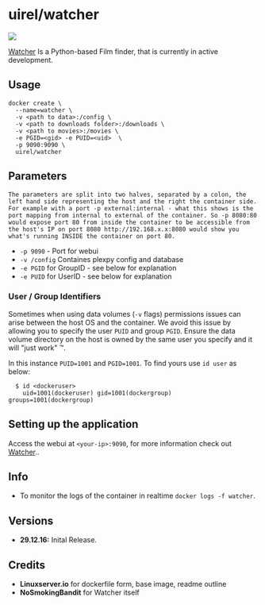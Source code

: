 # uirel/watcher

[![](https://images.microbadger.com/badges/image/uirel/watcher.svg)](https://microbadger.com/images/uirel/watcher "Get your own image badge on microbadger.com")

[Watcher](https://github.com/nosmokingbandit/watcher) Is a Python-based Film finder, that is currently in active development.


## Usage

```
docker create \ 
  --name=watcher \
  -v <path to data>:/config \
  -v <path to downloads folder>:/downloads \
  -v <path to movies>:/movies \
  -e PGID=<gid> -e PUID=<uid>  \
  -p 9090:9090 \
  uirel/watcher
```

## Parameters

`The parameters are split into two halves, separated by a colon, the left hand side representing the host and the right the container side. 
For example with a port -p external:internal - what this shows is the port mapping from internal to external of the container.
So -p 8080:80 would expose port 80 from inside the container to be accessible from the host's IP on port 8080
http://192.168.x.x:8080 would show you what's running INSIDE the container on port 80.`


* `-p 9090` - Port for webui
* `-v /config` Containes plexpy config and database
* `-e PGID` for GroupID - see below for explanation
* `-e PUID` for UserID - see below for explanation

### User / Group Identifiers

Sometimes when using data volumes (`-v` flags) permissions issues can arise between the host OS and the container. We avoid this issue by allowing you to specify the user `PUID` and group `PGID`. Ensure the data volume directory on the host is owned by the same user you specify and it will "just work" ™.

In this instance `PUID=1001` and `PGID=1001`. To find yours use `id user` as below:

```
  $ id <dockeruser>
    uid=1001(dockeruser) gid=1001(dockergroup) groups=1001(dockergroup)
```

## Setting up the application
Access the webui at `<your-ip>:9090`, for more information check out [Watcher](https://github.com/nosmokingbandit/watcher)..

## Info

* To monitor the logs of the container in realtime `docker logs -f watcher`.

## Versions

+ **29.12.16:** Inital Release.

## Credits
+ **Linuxserver.io** for dockerfile form, base image, readme outline
+ **NoSmokingBandit** for Watcher itself
